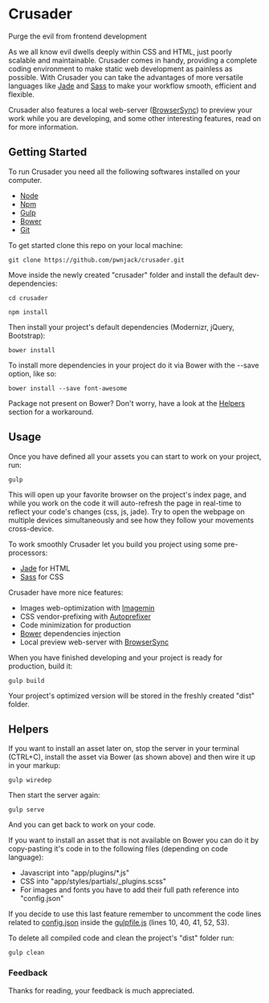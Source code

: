 # Crusader
Purge the evil from frontend development

As we all know evil dwells deeply within CSS and HTML, just poorly scalable and maintainable. Crusader comes in handy, providing a complete coding environment to make static web development as painless as possible. With Crusader you can take the advantages of more versatile languages like [Jade](http://jade-lang.com) and [Sass](http://sass-lang.com) to make your workflow smooth, efficient and flexible.

Crusader also features a local web-server ([BrowserSync](http://www.browsersync.io)) to preview your work while you are developing, and some other interesting features, read on for more information.

## Getting Started
To run Crusader you need all the following softwares installed on your computer.

 - [Node](http://nodejs.org)
 - [Npm](https://www.npmjs.com)
 - [Gulp](http://gulpjs.com)
 - [Bower](http://bower.io)
 - [Git](http://github.com)

To get started clone this repo on your local machine:

	git clone https://github.com/pwnjack/crusader.git

Move inside the newly created "crusader" folder and install the default dev-dependencies:

	cd crusader

	npm install

Then install your project's default dependencies (Modernizr, jQuery, Bootstrap):

 	bower install

To install more dependencies in your project do it via Bower with the --save option, like so:

 	bower install --save font-awesome

Package not present on Bower? Don't worry, have a look at the [Helpers](#helpers) section for a workaround.

## Usage
Once you have defined all your assets you can start to work on your project, run:

	gulp

This will open up your favorite browser on the project's index page, and while you work on the code it will auto-refresh the page in real-time to reflect your code's changes (css, js, jade). Try to open the webpage on multiple devices simultaneously and see how they follow your movements cross-device.

To work smoothly Crusader let you build you project using some pre-processors:

- [Jade](http://jade-lang.com) for HTML
- [Sass](http://sass-lang.com) for CSS

Crusader have more nice features:

- Images web-optimization with [Imagemin](https://github.com/imagemin/imagemin)
- CSS vendor-prefixing with [Autoprefixer](https://github.com/postcss/autoprefixer)
- Code minimization for production
- [Bower](http://bower.io) dependencies injection
- Local preview web-server with [BrowserSync](http://www.browsersync.io)

When you have finished developing and your project is ready for production, build it:

	gulp build

Your project's optimized version will be stored in the freshly created "dist" folder.

## Helpers
If you want to install an asset later on, stop the server in your terminal (CTRL+C), install the asset via Bower (as shown above) and then wire it up in your markup:

	gulp wiredep

Then start the server again:

	gulp serve

And you can get back to work on your code.

If you want to install an asset that is not available on Bower you can do it by copy-pasting it's code in to the following files (depending on code language):

- Javascript into "app/plugins/*.js"
- CSS into "app/styles/partials/_plugins.scss"
- For images and fonts you have to add their full path reference into "config.json"

If you decide to use this last feature remember to uncomment the code lines related to [config.json](https://github.com/pwnjack/crusader/blob/master/config.json) inside the [gulpfile.js](https://github.com/pwnjack/crusader/blob/master/gulpfile.js) (lines 10, 40, 41, 52, 53).

To delete all compiled code and clean the project's "dist" folder run:

    gulp clean

### Feedback
Thanks for reading, your feedback is much appreciated.
